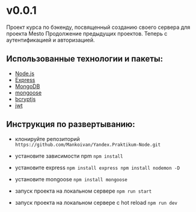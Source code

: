 # v0.0.1

Проект курса по бэкенду, посвященный созданию своего сервера для проекта Mesto
Продолжение предыдущих проектов. Теперь с аутентификацией и авторизацией.

## Использованные технологии и пакеты:
- [Node.js](https://nodejs.org/en/download/)
- [Express](https://expressjs.com/)
- [MongoDB](https://www.mongodb.com/)
- [mongoose](https://mongoosejs.com/)
- [bcryptjs](https://www.npmjs.com/package/bcryptjs)
- [jwt](https://www.npmjs.com/package/jsonwebtoken)


## Инструкция по развертыванию:
- клонируйте репозиторий `https://github.com/Mankoivan/Yandex.Praktikum-Node.git`
- уcтановите зависимости npm `npm install`
- установите express `npm install express npm install nodemon -D`
- установите mongoose `npm install mongoose`

- запуск проекта на локальном сервере `npm run start`
- запуск проекта на локальном сервере с hot reload `npm run dev`